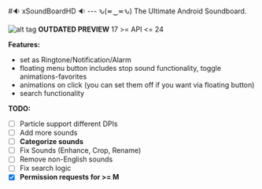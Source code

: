 #:sound: xSoundBoardHD :sound: --- ԅ(≖‿≖ԅ)
The Ultimate Android Soundboard.

![alt tag](https://raw.githubusercontent.com/xtonousou/xSoundBoardHD/master/preview.gif)
**OUTDATED PREVIEW**
17 >= API <= 24

**Features:**
* set as Ringtone/Notification/Alarm
* floating menu button includes stop sound functionality, toggle animations-favorites
* animations on click (you can set them off if you want via floating button)
* search functionality

**TODO:**
- [ ] Particle support different DPIs
- [ ] Add more sounds
- [ ] **Categorize sounds**
- [ ] Fix Sounds (Enhance, Crop, Rename)
- [ ] Remove non-English sounds
- [ ] Fix search logic
- [X] **Permission requests for >= M**

